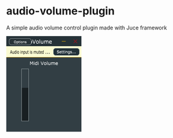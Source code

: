 # audio-volume-plugin
 A simple audio volume control plugin made with Juce framework

![Audio Volume Plugin](./Screenshots/AudioVolumePlugin.png)